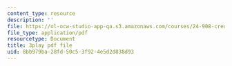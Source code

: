 ```yaml
---
content_type: resource
description: ''
file: https://ol-ocw-studio-app-qa.s3.amazonaws.com/courses/24-908-creole-language-and-caribbean-identities-spring-2017/8bb979ba28fd50c53f924e5d2d838d93_w-zdunIsHUU.pdf
file_type: application/pdf
resourcetype: Document
title: 3play pdf file
uid: 8bb979ba-28fd-50c5-3f92-4e5d2d838d93
---
```

